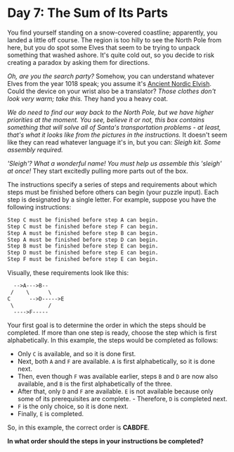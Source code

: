 # Day 7: The Sum of Its Parts

You find yourself standing on a snow-covered coastline; apparently, you landed a little off course. The region is too hilly to see the North Pole from here, but you do spot some Elves that seem to be trying to unpack something that washed ashore. It's quite cold out, so you decide to risk creating a paradox by asking them for directions.

_Oh, are you the search party?_ Somehow, you can understand whatever Elves from the year 1018 speak; you assume it's [Ancient Nordic Elvish](https://adventofcode.com/2015/day/6). Could the device on your wrist also be a translator? _Those clothes don't look very warm; take this._ They hand you a heavy coat.

_We do need to find our way back to the North Pole, but we have higher priorities at the moment. You see, believe it or not, this box contains something that will solve all of Santa's transportation problems - at least, that's what it looks like from the pictures in the instructions._ It doesn't seem like they can read whatever language it's in, but you can: _Sleigh kit. Some assembly required._

_'Sleigh'? What a wonderful name! You must help us assemble this 'sleigh' at once!_ They start excitedly pulling more parts out of the box.

The instructions specify a series of steps and requirements about which steps must be finished before others can begin (your puzzle input). Each step is designated by a single letter. For example, suppose you have the following instructions:

```txt
Step C must be finished before step A can begin.
Step C must be finished before step F can begin.
Step A must be finished before step B can begin.
Step A must be finished before step D can begin.
Step B must be finished before step E can begin.
Step D must be finished before step E can begin.
Step F must be finished before step E can begin.
```

Visually, these requirements look like this:

```txt
  -->A--->B--
 /    \      \
C      -->D----->E
 \           /
  ---->F-----
```

Your first goal is to determine the order in which the steps should be completed. If more than one step is ready, choose the step which is first alphabetically. In this example, the steps would be completed as follows:
- Only `C` is available, and so it is done first.
- Next, both `A` and `F` are available. `A` is first alphabetically, so it is done
next.
- Then, even though `F` was available earlier, steps `B` and `D` are now also
available, and `B` is the first alphabetically of the three.
- After that, only `D` and `F` are available. `E` is not available because only
some of its prerequisites are complete. - Therefore, `D` is completed next.
- `F` is the only choice, so it is done next.
- Finally, `E` is completed.

So, in this example, the correct order is __CABDFE__.

__In what order should the steps in your instructions be completed?__